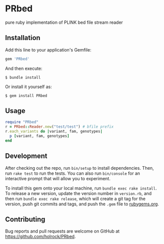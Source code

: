 # PRbed

pure ruby implementation of PLINK bed file stream reader

## Installation

Add this line to your application's Gemfile:

```ruby
gem 'PRbed'
```

And then execute:

    $ bundle install

Or install it yourself as:

    $ gem install PRbed

## Usage

```ruby
require "PRbed"
r = PRbed::Reader.new("test/test") # bfile prefix
r.each_variants do |variant, fam, genotypes|
  p [variant, fam, genotypes]
end
```

## Development

After checking out the repo, run `bin/setup` to install dependencies. Then, run `rake test` to run the tests. You can also run `bin/console` for an interactive prompt that will allow you to experiment.

To install this gem onto your local machine, run `bundle exec rake install`. To release a new version, update the version number in `version.rb`, and then run `bundle exec rake release`, which will create a git tag for the version, push git commits and tags, and push the `.gem` file to [rubygems.org](https://rubygems.org).

## Contributing

Bug reports and pull requests are welcome on GitHub at https://github.com/holrock/PRbed.

